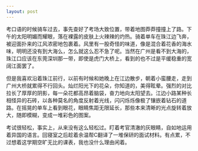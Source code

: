```yaml
---
layout: post
---
```


考口语的时候骑车过去，事先查好了考场大致位置，带着地图莽莽撞撞上了路。下午的太阳明媚而耀眼，落在裸露的皮肤上火辣辣的灼热。骑着单车在珠江边飞奔，被迎面扑来的江风浓密地包裹着。风里有一股奇怪的味道，像是混合着花香的海水味，明明还没有到大海么，怎么就这么忍不急了呢。当然在广州是看不到大海的，珠江口应该在东莞深圳那一带，即使是虎门大桥上，看到的也不过是平缓稳重的宽阔江面罢了。

但是我喜欢沿着珠江前行，以前有时候和她晚上在江边散步，朝着小蛮腰走，走到广州大桥就累得不行回头。灿烂阳光下的花朵，你知道的，美得眩晕。强烈的对比拉长了厚厚的阴影，每一朵花都高昂着脑袋，奋力地向太阳望去。江边小路某种长相怪异的石砖，以各种莫名的角度反射着光线，闪闪烁烁像极了镶嵌着钻石的道路。在摇晃的单车上看到眼花，眼睛焦距无限延长，那些本来清晰的光点旋转着放大，随即模糊，变成一堆彩色的图案。

考试很轻松，事实上，从来没有这么轻松过。盯着考官清澈的灰眼睛，自如地运用着异国的语言。回寝室之后趁着余温帮C翻译了一堆保研的面试材料。有点累，不过想着这学期空旷无比的课表，我也没什么理由闲着。
